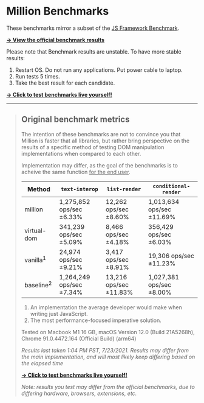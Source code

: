 # Million Benchmarks

These benchmarks mirror a subset of the [JS Framework Benchmark](https://github.com/krausest/js-framework-benchmark).

[**→ View the official benchmark results**](https://docs.google.com/spreadsheets/d/e/2PACX-1vS-zBSBzc0LW1V6BoPEw-V98P4_gox4qC0wZuQT5Yls_NDTDwM612aIYL_U988gfp4Xbl0ed7_9uYly/pubhtml)

Please note that Benchmark results are unstable. To have more stable results:

1. Restart OS. Do not run any applications. Put power cable to laptop.
2. Run tests 5 times.
3. Take the best result for each candidate.

[**→ Click to test benchmarks live yourself!**](https://million.aidenybai.com/)

---

> ## Original benchmark metrics
>
> The intention of these benchmarks are not to convince you that Million is faster that all libraries, but rather bring perspective on the results of a specific method of testing DOM manipulation implementations when compared to each other.
>
> Implementation may differ, as the goal of the benchmarks is to acheive the same function <u>for the end user</u>.
>
> | Method               | `text-interop`           | `list-render`          | `conditional-render`      |
> | -------------------- | ------------------------ | ---------------------- | ------------------------- |
> | million              | 1,275,852 ops/sec ±6.33% | 12,262 ops/sec ±8.60%  | 1,013,634 ops/sec ±11.69% |
> | virtual-dom          | 341,239 ops/sec ±5.09%   | 8,466 ops/sec ±4.18%   | 356,429 ops/sec ±6.03%    |
> | vanilla<sup>1</sup>  | 24,974 ops/sec ±9.21%    | 3,417 ops/sec ±8.91%   | 19,306 ops/sec ±11.23%    |
> | baseline<sup>2</sup> | 1,264,249 ops/sec ±7.34% | 13,216 ops/sec ±11.83% | 1,027,381 ops/sec ±8.00%  |
>
> 1. An implementation the average developer would make when writing just JavaScript.
> 2. The most performance-focused imperative solution.
>
> Tested on Macbook M1 16 GB, macOS Version 12.0 (Build 21A5268h), Chrome 91.0.4472.164 (Official Build) (arm64)
>
> _Results last taken 1:04 PM PST, 7/23/2021. Results may differ from the main implementation, and will most likely keep differing based on the elapsed time_
>
> [**→ Click to test benchmarks live yourself!**](https://million.aidenybai.com/)
>
> _Note: results you test may differ from the official benchmarks, due to differing hardware, browsers, extensions, etc._
